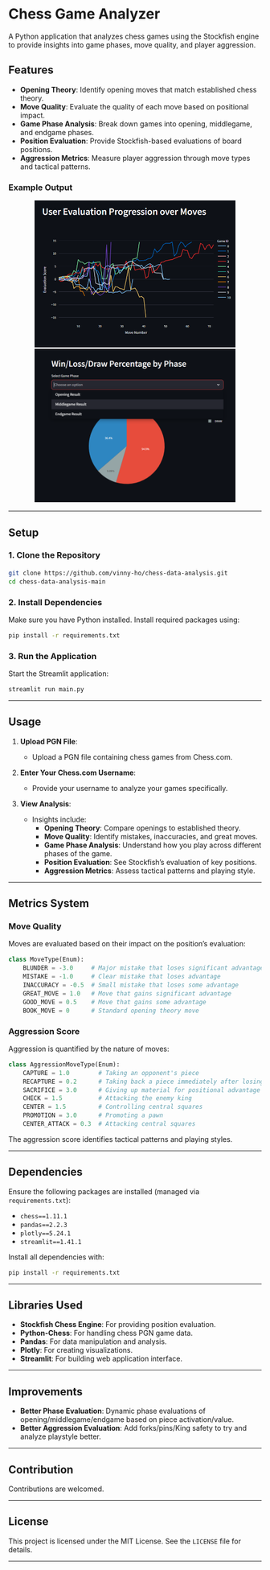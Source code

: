# Chess Game Analyzer

A Python application that analyzes chess games using the Stockfish engine to provide insights into game phases, move quality, and player aggression.

## Features

- **Opening Theory**: Identify opening moves that match established chess theory.
- **Move Quality**: Evaluate the quality of each move based on positional impact.
- **Game Phase Analysis**: Break down games into opening, middlegame, and endgame phases.
- **Position Evaluation**: Provide Stockfish-based evaluations of board positions.
- **Aggression Metrics**: Measure player aggression through move types and tactical patterns.

### Example Output

<p align="center">
  <img src="assets/move_eval_example.png" alt="Move Evaluation Example" width="400"/>
  <img src="assets/win_percentage_phase_example.png" alt="Win Percentage by Phase" width="400"/>
</p>

---

## Setup

### 1. Clone the Repository

```bash
git clone https://github.com/vinny-ho/chess-data-analysis.git
cd chess-data-analysis-main
```

### 2. Install Dependencies

Make sure you have Python installed. Install required packages using:

```bash
pip install -r requirements.txt
```

### 3. Run the Application

Start the Streamlit application:

```bash
streamlit run main.py
```

---

## Usage

1. **Upload PGN File**:
   - Upload a PGN file containing chess games from Chess.com.

2. **Enter Your Chess.com Username**:
   - Provide your username to analyze your games specifically.

3. **View Analysis**:
   - Insights include:
     - **Opening Theory**: Compare openings to established theory.
     - **Move Quality**: Identify mistakes, inaccuracies, and great moves.
     - **Game Phase Analysis**: Understand how you play across different phases of the game.
     - **Position Evaluation**: See Stockfish’s evaluation of key positions.
     - **Aggression Metrics**: Assess tactical patterns and playing style.

---

## Metrics System

### Move Quality

Moves are evaluated based on their impact on the position’s evaluation:

```python
class MoveType(Enum):
    BLUNDER = -3.0     # Major mistake that loses significant advantage
    MISTAKE = -1.0     # Clear mistake that loses advantage
    INACCURACY = -0.5  # Small mistake that loses some advantage
    GREAT_MOVE = 1.0   # Move that gains significant advantage
    GOOD_MOVE = 0.5    # Move that gains some advantage
    BOOK_MOVE = 0      # Standard opening theory move
```

### Aggression Score

Aggression is quantified by the nature of moves:

```python
class AggressionMoveType(Enum):
    CAPTURE = 1.0        # Taking an opponent's piece
    RECAPTURE = 0.2      # Taking back a piece immediately after losing one
    SACRIFICE = 3.0      # Giving up material for positional advantage
    CHECK = 1.5          # Attacking the enemy king
    CENTER = 1.5         # Controlling central squares
    PROMOTION = 3.0      # Promoting a pawn
    CENTER_ATTACK = 0.3  # Attacking central squares
```

The aggression score identifies tactical patterns and playing styles.

---

## Dependencies

Ensure the following packages are installed (managed via `requirements.txt`):

- `chess==1.11.1`
- `pandas==2.2.3`
- `plotly==5.24.1`
- `streamlit==1.41.1`

Install all dependencies with:

```bash
pip install -r requirements.txt
```

---


## Libraries Used

- **Stockfish Chess Engine**: For providing position evaluation.
- **Python-Chess**: For handling chess PGN game data.
- **Pandas**: For data manipulation and analysis.
- **Plotly**: For creating visualizations.
- **Streamlit**: For building web application interface.

---
## Improvements
- **Better Phase Evaluation**: Dynamic phase evaluations of opening/middlegame/endgame based on piece activation/value.
- **Better Aggression Evaluation**: Add forks/pins/King safety to try and analyze playstyle better.

---
  ## Contribution

Contributions are welcomed.

---


## License

This project is licensed under the MIT License. See the `LICENSE` file for details.

---
